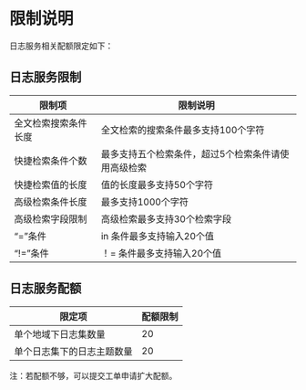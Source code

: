# 限制说明

日志服务相关配额限定如下：

## 日志服务限制

限制项 | 限制说明
-- | --
全文检索搜索条件长度 | 全文检索的搜索条件最多支持100个字符
快捷检索条件个数 | 最多支持五个检索条件，超过5个检索条件请使用高级检索
快捷检索值的长度 | 值的长度最多支持50个字符
高级检索条件长度 | 最多支持1000个字符
高级检索字段限制 | 高级检索最多支持30个检索字段
“=”条件 | in 条件最多支持输入20个值
“!=”条件 | ！= 条件最多支持输入20个值

## 日志服务配额

限定项 | 配额限制
---|---
单个地域下日志集数量 | 20
单个日志集下的日志主题数量 | 20  

注：若配额不够，可以提交工单申请扩大配额。
